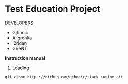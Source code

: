 # Test Education Project

DEVELOPERS
- Gjhonic
- Allgrenka
- I2ridan
- GReNT

**Instruction manual**
1) Loading
```
git clone https://github.com/gjhonic/stack_junior.git
```
